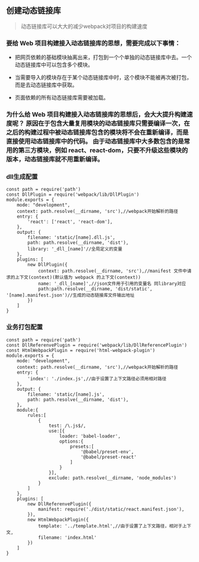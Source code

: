 ## 创建动态链接库

> 动态链接库可以大大的减少webpack对项目的构建速度

### 要给 Web 项目构建接入动态链接库的思想，需要完成以下事情：

- 把网页依赖的基础模块抽离出来，打包到一个个单独的动态链接库中去。一个动态链接库中可以包含多个模块。

- 当需要导入的模块存在于某个动态链接库中时，这个模块不能被再次被打包，而是去动态链接库中获取。

- 页面依赖的所有动态链接库需要被加载。

### 为什么给 Web 项目构建接入动态链接库的思想后，会大大提升构建速度呢？ 原因在于包含大量复用模块的动态链接库只需要编译一次，在之后的构建过程中被动态链接库包含的模块将不会在重新编译，而是直接使用动态链接库中的代码。 由于动态链接库中大多数包含的是常用的第三方模块，例如 react、react-dom，只要不升级这些模块的版本，动态链接库就不用重新编译。


### dll生成配置

```
const path = require('path')
const DllPlugin = require('webpack/lib/DllPlugin')
module.exports = {
    mode: "development",
    context: path.resolve(__dirname, 'src'),//webpack开始解析的路径
    entry: {
        'react': ['react', 'react-dom'],
    },
    output: {
        filename: 'static/[name].dll.js',
        path: path.resolve(__dirname, 'dist'),
        library: '_dll_[name]'//全局定义的变量
    },
    plugins: [
        new DllPlugin({
            context: path.resolve(__dirname, 'src'),//manifest 文件中请求的上下文(context)(默认值为 webpack 的上下文(context))
            name: '_dll_[name]',//json文件用于引用的变量名 同library对应
            path:path.resolve(__dirname, 'dist/static', '[name].manifest.json')//生成的动态链接库文件输出地址
        })
    ]
}
```

### 业务打包配置

```
const path = require('path')
const DllReferenvePlugin = require('webpack/lib/DllReferencePlugin')
const HtmlWebpackPlugin = require('html-webpack-plugin')
module.exports = {
    mode: "development",
    context: path.resolve(__dirname, 'src'),//webpack开始解析的路径
    entry: {
        'index': './index.js',//由于设置了上下文路径必须用相对路径
    },
    output: {
        filename: 'static/[name].js',
        path: path.resolve(__dirname, 'dist'),
    },
    module:{
        rules:[
            {
                test: /\.js$/,
                use:[{
                    loader: 'babel-loader',
                    options:{
                        presets:[
                            '@babel/preset-env',
                            '@babel/preset-react'
                        ]
                    }
                }],
                exclude: path.resolve(__dirname, 'node_modules')
            }
        ]
    },
    plugins: [
        new DllReferenvePlugin({
            manifest: require('./dist/static/react.manifest.json'),
        }),
        new HtmlWebpackPlugin({
            template: '../template.html',//由于设置了上下文路径，相对于上下文,
            filename: 'index.html'
        })
    ]
}
```